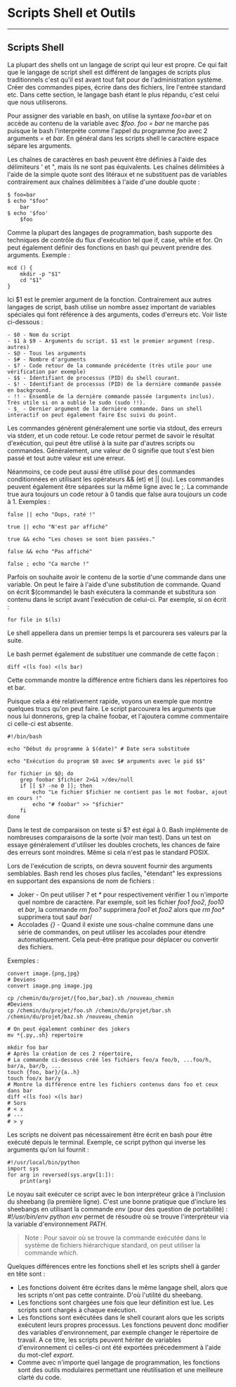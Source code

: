 # Scripts Shell et Outils

---

## Scripts Shell

La plupart des shells ont un langage de script qui leur est propre.
Ce qui fait que le langage de script shell est différent de langages de scripts plus traditionnels
c'est qu'il est avant tout fait pour de l'administration système. Créer des commandes pipes, écrire dans des fichiers,
lire l'entrée standard etc. Dans cette section, le langage bash étant le plus répandu, c'est celui que nous utiliserons.

Pour assigner des variable en bash, on utilise la syntaxe *foo=bar* et on accède au contenu de la variable avec
*$foo*. *foo = bar* ne marche pas puisque le bash l'interprète comme l'appel du programme *foo* avec 2 arguments *=* et *bar*.
En général dans les scripts shell le caractère espace sépare les arguments.

Les chaînes de caractères en bash peuvent être définies à l'aide des délimiteurs ' et ", mais ils ne sont
pas équivalents. Les chaînes délimitées à l'aide de la simple quote sont des litéraux et ne substituent
pas de variables contrairement aux chaînes délimitées à l'aide d'une double quote :

    $ foo=bar
    $ echo "$foo"
        bar
    $ echo '$foo'
        $foo

Comme la plupart des langages de programmation, bash supporte des techniques de contrôle du flux d'exécution tel que
if, case, while et for. On peut également définir des fonctions en bash qui peuvent prendre des arguments.
Exemple :

    mcd () {
        mkdir -p "$1"
        cd "$1"
    }

Ici $1 est le premier argument de la fonction. Contrairement aux autres langages de script, bash utilise
un nombre assez important de variables spéciales qui font référence à des arguments, codes d'erreurs
etc. Voir liste ci-dessous :

    - $0 - Nom du script
    - $1 à $9 - Arguments du script. $1 est le premier argument (resp. autres)
    - $@ - Tous les arguments
    - $# - Nombre d'arguments
    - $? - Code retour de la commande précédente (très utile pour une vérification par exemple)
    - $$ - Identifiant de processus (PID) du shell courant.
    - $! - Identifiant de processus (PID) de la dernière commande passée en background.
    - !! - Ensemble de la dernière commande passée (arguments inclus). Très utile si on a oublié le sudo (sudo !!).
    - $_ - Dernier argument de la dernière commande. Dans un shell interactif on peut également faire Esc suivi du point.

Les commandes génèrent généralement une sortie via stdout, des erreurs via stderr, et un code retour. Le code retour
permet de savoir le résultat d'exécution, qui peut être utilisé à la suite par d'autres scripts ou commandes.
Généralement, une valeur de 0 signifie que tout s'est bien passé et tout autre valeur est une erreur.

Néanmoins, ce code peut aussi être utilisé pour des commandes conditionnées en utilisant les opérateurs && (et)
et || (ou). Les commandes peuvent également être séparées sur la même ligne avec le ;. La commande true aura toujours
un code retour à 0 tandis que false aura toujours un code à 1. Exemples :

    false || echo "Oups, raté !"

    true || echo "N'est par affiché"

    true && echo "Les choses se sont bien passées."

    false && echo "Pas affiché"

    false ; echo "Ca marche !"

Parfois on souhaite avoir le contenu de la sortie d'une commande dans une variable. On peut le faire à l'aide
d'une substitution de commande. Quand on écrit $(commande) le bash exécutera la commande et substitura son
contenu dans le script avant l'exécution de celui-ci. Par exemple, si on écrit :

    for file in $(ls)

Le shell appellera dans un premier temps ls et parcourera ses valeurs par la suite.

Le bash permet également de substituer une commande de cette façon :

    diff <(ls foo) <(ls bar)

Cette commande montre la différence entre fichiers dans les répertoires foo et bar.

Puisque cela a été relativement rapide, voyons un exemple que montre quelques trucs qu'on peut faire.
Le script parcourera les arguments que nous lui donnerons, grep la chaîne foobar, et l'ajoutera comme
commentaire ci celle-ci est absente.

    #!/bin/bash

    echo "Début du programme à $(date)" # Date sera substituée

    echo "Exécution du program $0 avec $# arguments avec le pid $$"

    for fichier in $@; do
        grep foobar $fichier 2>&1 >/dev/null
        if [[ $? -ne 0 ]]; then
            echo "Le fichier $fichier ne contient pas le mot foobar, ajout en cours !"
            echo "# foobar" >> "$fichier"
        fi
    done

Dans le test de comparaison on teste si $? est égal à 0. Bash implémente de nombreuses comparaisons de la sorte (voir man test).
Dans un test on essaye généralement d'utiliser les doubles crochets, les chances de faire des erreurs sont moindres.
Même si cela n'est pas le standard POSIX.

Lors de l'exécution de scripts, on devra souvent fournir des arguments semblables.
Bash rend les choses plus faciles, "étendant" les expressions en supportant des expansions de nom de fichiers :

- Joker - On peut utiliser *?* et *\** pour respectivement vérifier 1 ou n'importe quel nombre de caractère.
Par exemple, soit les fichier *foo1* *foo2*, *foo10* et *bar*, la commande *rm foo?* supprimera *foo1* et *foo2*
alors que *rm foo\** supprimera tout sauf *bar*/
- Accolades *{}* - Quand il existe une sous-chaîne commune dans une série de commandes, on peut utiliser les accolades pour étendre automatiquement.
Cela peut-être pratique pour déplacer ou convertir des fichiers.

Exemples :

    convert image.{png,jpg}
    # Deviens
    convert image.png image.jpg

    cp /chemin/du/projet/{foo,bar,baz}.sh /nouveau_chemin
    #Deviens
    cp /chemin/du/projet/foo.sh /chemin/du/projet/bar.sh /chemin/du/projet/baz.sh /nouveau_chemin

    # On peut également combiner des jokers
    mv *{.py,.sh} repertoire

    mkdir foo bar
    # Après la création de ces 2 répertoire,
    # La commande ci-dessous créé les fichiers foo/a foo/b, ...foo/h, bar/a, bar/b, ...
    touch {foo, bar}/{a..h}
    touch foo/x bar/y
    # Montre la différence entre les fichiers contenus dans foo et ceux dans bar
    diff <(ls foo) <(ls bar)
    # Sors
    # < x
    # ---
    # > y

Les scripts ne doivent pas nécessairement être écrit en bash pour être exécuté depuis le terminal.
Exemple, ce script python qui inverse les arguments qu'on lui fournit :

    #!/usr/local/bin/python
    import sys
    for arg in reversed(sys.argv[1:]):
        print(arg)

Le noyau sait exécuter ce script avec le bon interpréteur grâce à l'inclusion du sheebang (la première ligne).
C'est une bonne pratique que d'inclure les sheebangs en utilisant la commande *env* (pour des question de portabilité) : *#!/usr/bin/env python*
*env* permet de résoudre où se trouve l'interpréteur via la variable d'environnement *PATH*.
> Note : Pour savoir où se trouve la commande exécutée dans le système de fichiers hiérarchique standard, on peut utiliser la commande *which*.

Quelques différences entre les fonctions shell et les scripts shell à garder en tête sont :

- Les fonctions doivent être écrites dans le même langage shell, alors que les scripts n'ont pas cette contrainte. D'où l'utilité du sheebang.
- Les fonctions sont chargées une fois que leur définition est lue. Les scripts sont chargés à chaque exécution.
- Les fonctions sont exécutées dans le shell courant alors que les scripts exécutent leurs propres processus.
Les fonctions peuvent donc modifier des variables d'environnement, par exemple changer le répertoire de travail.
A ce titre, les scripts peuvent hériter de variables d'environnement ci celles-ci ont été exportées précedemment à l'aide du mot-clef *export*.
- Comme avec n'importe quel langage de programmation, les fonctions sont des outils modulaires permettant une réutilisation et une meilleure clarté du code.
